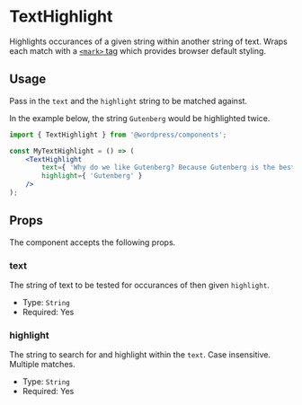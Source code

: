# TextHighlight

Highlights occurances of a given string within another string of text. Wraps each match with a [`<mark>` tag](https://developer.mozilla.org/en-US/docs/Web/HTML/Element/mark) which provides browser default styling.

## Usage

Pass in the `text` and the `highlight` string to be matched against. 

In the example below, the string `Gutenberg` would be highlighted twice. 

```jsx
import { TextHighlight } from '@wordpress/components';

const MyTextHighlight = () => (
	<TextHighlight
		text={ 'Why do we like Gutenberg? Because Gutenberg is the best!' }
		highlight={ 'Gutenberg' }
	/>
);
```

## Props

The component accepts the following props. 

### text

The string of text to be tested for occurances of then given `highlight`.

- Type: `String`
- Required: Yes


### highlight

The string to search for and highlight within the `text`. Case insensitive. Multiple matches.

- Type: `String`
- Required: Yes